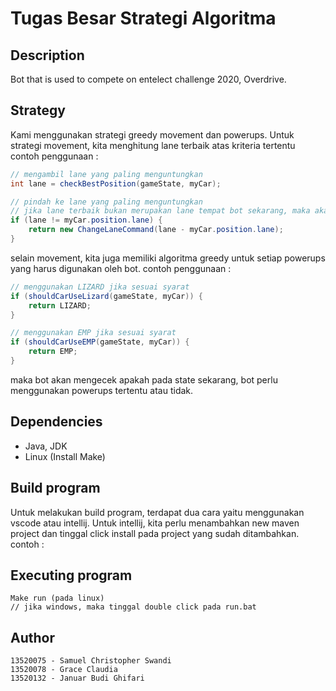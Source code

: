 # Tugas Besar Strategi Algoritma

## Description

Bot that is used to compete on entelect challenge 2020, Overdrive.

## Strategy

Kami menggunakan strategi greedy movement dan powerups. Untuk strategi movement, kita menghitung lane terbaik atas kriteria tertentu
contoh penggunaan :
```java
// mengambil lane yang paling menguntungkan
int lane = checkBestPosition(gameState, myCar);

// pindah ke lane yang paling menguntungkan
// jika lane terbaik bukan merupakan lane tempat bot sekarang, maka akan pindah
if (lane != myCar.position.lane) {
    return new ChangeLaneCommand(lane - myCar.position.lane);
}
```

selain movement, kita juga memiliki algoritma greedy untuk setiap powerups yang harus digunakan oleh bot.
contoh penggunaan :
```java
// menggunakan LIZARD jika sesuai syarat
if (shouldCarUseLizard(gameState, myCar)) {
    return LIZARD;
}

// menggunakan EMP jika sesuai syarat
if (shouldCarUseEMP(gameState, myCar)) {
    return EMP;
}
```
maka bot akan mengecek apakah pada state sekarang, bot perlu menggunakan powerups tertentu atau tidak.


## Dependencies

* Java, JDK
* Linux (Install Make)

## Build program

Untuk melakukan build program, terdapat dua cara yaitu menggunakan vscode atau intellij.
Untuk intellij, kita perlu menambahkan new maven project dan tinggal click install pada project yang sudah ditambahkan.
contoh :


## Executing program

```
Make run (pada linux)
// jika windows, maka tinggal double click pada run.bat
```

## Author
```
13520075 - Samuel Christopher Swandi
13520078 - Grace Claudia
13520132 - Januar Budi Ghifari
```